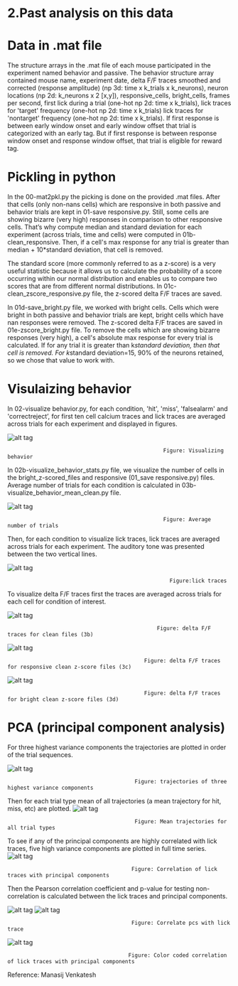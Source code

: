 # 2.Past analysis on this data
# Data in .mat file
The structure arrays in the .mat file of each mouse participated in the experiment named behavior and passive. The behavior structure array contained mouse name, experiment date, delta F/F traces smoothed and corrected (response amplitude) (np 3d: time x k_trials x k_neurons), neuron locations (np 2d: k_neurons x 2 [x,y]), responsive_cells,  bright_cells, frames per second, first lick during a trial (one-hot np 2d: time x k_trials), lick traces for 'target' frequency (one-hot np 2d: time x k_trials) lick traces for 'nontarget' frequency (one-hot np 2d: time x k_trials). If first response is between early window onset and early window offset that trial is categorized with an early tag. But if first response is between response window onset and response window offset, that trial is eligible for reward tag. 

# Pickling in python

In the 00-mat2pkl.py the picking is done on the provided .mat files. After that cells (only non-nans cells) which are responsive in both passive and behavior trials are kept in 01-save responsive.py. Still, some cells are showing bizarre (very high) responses in comparison to other responsive cells. That’s why compute median and standard deviation for each experiment (across trials, time and cells) were computed in 01b-clean_responsive. Then, if a cell's max response for any trial is greater than median + 10*standard deviation, that cell is removed.

The standard score (more commonly referred to as a z-score) is a very useful statistic because it allows us to calculate the probability of a score occurring within our normal distribution and enables us to compare two scores that are from different normal distributions. In 01c-clean_zscore_responsive.py file, the z-scored delta F/F traces are saved. 

In 01d-save_bright.py file, we worked with bright cells. Cells which were bright in both passive and behavior trials are kept, bright cells which have nan responses were removed. The z-scored delta F/F traces are saved in 01e-zscore_bright.py file. To remove the cells which are showing bizarre responses (very high), a cell's absolute max response for every trial is calculated. If for any trial it is greater than k*standard deviation, then that cell is removed. For k*standard deviation=15, 90% of the neurons retained, so we chose that value to work with. 

# Visulaizing behavior

In 02-visualize behavior.py, for each condition, 'hit', 'miss', 'falsealarm' and 'correctreject’, for first ten cell calcium traces and lick traces are averaged across trials for each experiment and displayed in figures. 


![alt tag](https://user-images.githubusercontent.com/57324666/89362031-cb292380-d69a-11ea-96e2-d8f28d5e6c89.jpg)

                                                     Figure: Visualizing behavior

In 02b-visualize_behavior_stats.py file, we visualize the number of cells in the bright_z-scored_files and responsive (01_save responsive.py) files. 
Average number of trials for each condition is calculated in 03b-visualize_behavior_mean_clean.py file. 

![alt tag](https://user-images.githubusercontent.com/57324666/89362373-cb75ee80-d69b-11ea-9f62-d9fbf6f521e4.png)

                                                     Figure: Average number of trials

Then, for each condition to visualize lick traces, lick traces are averaged across trials for each experiment. The auditory tone was presented between the two vertical lines. 

![alt tag](https://user-images.githubusercontent.com/57324666/89362486-06782200-d69c-11ea-9301-036973dd7ebd.jpg)

                                                       Figure:lick traces

To visualize delta F/F traces first the traces are averaged across trials for each cell for condition of interest. 

![alt tag](https://user-images.githubusercontent.com/57324666/89362734-9d44de80-d69c-11ea-9a45-b38a62076c6f.jpg)

                                                   Figure: delta F/F traces for clean files (3b)

![alt tag](https://user-images.githubusercontent.com/57324666/89362991-222ff800-d69d-11ea-8d66-6d2a68490666.jpg)

                                               Figure: delta F/F traces for responsive clean z-score files (3c)

![alt tag](https://user-images.githubusercontent.com/57324666/89363051-4ab7f200-d69d-11ea-9d1b-16c90ef2529a.jpg)
                                              
                                               Figure: delta F/F traces for bright clean z-score files (3d)
# PCA (principal component analysis)

For three highest variance components the trajectories are plotted in order of the trial sequences. 

![alt tag](https://user-images.githubusercontent.com/57324666/89363239-b39f6a00-d69d-11ea-8faf-58ae51afa210.jpg)
                                            
                                            Figure: trajectories of three highest variance components
                                           
Then for each trial type mean of all trajectories (a mean trajectory for hit, miss, etc) are plotted.
![alt tag](https://user-images.githubusercontent.com/57324666/89363606-9f0fa180-d69e-11ea-8bf0-debcec388c7d.jpg)
                                            
                                            Figure: Mean trajectories for all trial types
 
 To see if any of the principal components are highly correlated with lick traces, five high variance components are plotted in full time series.                                
![alt tag](https://user-images.githubusercontent.com/57324666/89363612-a171fb80-d69e-11ea-8f6f-d4e528ecbd39.jpg)

                                           Figure: Correlation of lick traces with principal components
                                          
Then the Pearson correlation coefficient and p-value for testing non-correlation is calculated between the lick traces and principal components.    

![alt tag](https://user-images.githubusercontent.com/57324666/89363666-bd759d00-d69e-11ea-9127-0e84e70abe63.jpg)
![alt tag](https://user-images.githubusercontent.com/57324666/89363667-be0e3380-d69e-11ea-92fb-5caa252a994f.jpg)

                                           Figure: Correlate pcs with lick trace
                                           
![alt tag](https://user-images.githubusercontent.com/57324666/89363669-be0e3380-d69e-11ea-8e4b-40da10be1c2f.jpg)
                                          
                                          Figure: Color coded correlation of lick traces with principal components
                                          
Reference: Manasij Venkatesh
